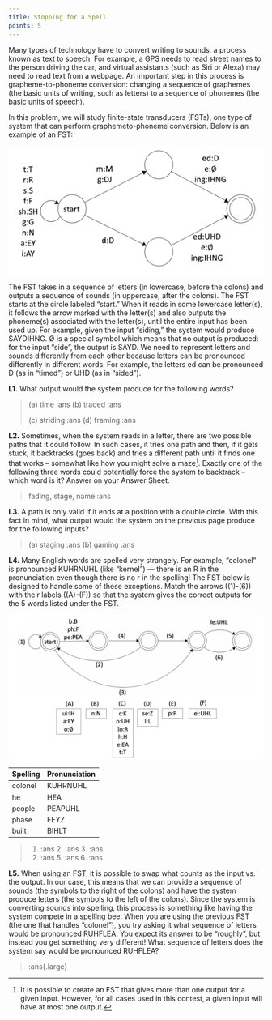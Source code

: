 ```yaml
---
title: Stopping for a Spell 
points: 5
---
```


Many types of technology have to convert writing to sounds, a process known as text to speech. For
example, a GPS needs to read street names to the person driving the car, and virtual assistants (such as Siri
or Alexa) may need to read text from a webpage. An important step in this process is grapheme-to-phoneme
conversion: changing a sequence of graphemes (the basic units of writing, such as letters) to a sequence of
phonemes (the basic units of speech).

In this problem, we will study finite-state transducers (FSTs), one type of system that can perform graphemeto-phoneme conversion. Below is an example of an FST:

![FST example](../../pimg/naclo2022l-1.png)

The FST takes in a sequence of letters (in lowercase, before the colons) and outputs a sequence of sounds (in
uppercase, after the colons). The FST starts at the circle labeled “start.” When it reads in some lowercase
letter(s), it follows the arrow marked with the letter(s) and also outputs the phoneme(s) associated with the
letter(s), until the entire input has been used up. For example, given the input “siding,” the system would
produce SAYDIHNG. Ø is a special symbol which means that no output is produced: for the input “side”, the
output is SAYD. We need to represent letters and sounds differently from each other because letters can be
pronounced differently in different words. For example, the letters ed can be pronounced D (as in “timed”)
or UHD (as in “sided”).

**L1.** What output would the system produce for the following words?
> (a) time :ans (b) traded :ans 
>
> (c) striding :ans (d) framing :ans

**L2.** Sometimes, when the system reads in a letter, there are two possible paths that it could follow. In such
cases, it tries one path and then, if it gets stuck, it backtracks (goes back) and tries a different path until it
finds one that works – somewhat like how you might solve a maze[^1].
Exactly one of the following three words
could potentially force the system to backtrack – which word is it? Answer on your Answer Sheet.

> fading, stage, name :ans

**L3.** A path is only valid if it ends at a position with a double circle. With this fact in mind, what output would
the system on the previous page produce for the following inputs?
> (a) staging :ans
> (b) gaming :ans

**L4.** Many English words are spelled very strangely. For example, “colonel” is pronounced KUHRNUHL (like
“kernel”) — there is an R in the pronunciation even though there is no r in the spelling! The FST below is
designed to handle some of these exceptions. Match the arrows ((1)-(6)) with their labels ((A)-(F)) so that the
system gives the correct outputs for the 5 words listed under the FST.

![L4 FST](../../pimg/naclo2022l-2.png)

| Spelling | Pronunciation |
| - | - |
| colonel | KUHRNUHL |
| he | HEA |
| people | PEAPUHL |
| phase | FEYZ |
| built | BIHLT |

> 1. :ans 2. :ans 3. :ans
> 4. :ans 5. :ans 6. :ans

**L5.** When using an FST, it is possible to swap what counts as the input vs. the output. In our case, this means
that we can provide a sequence of sounds (the symbols to the right of the colons) and have the system
produce letters (the symbols to the left of the colons). Since the system is converting sounds into spelling,
this process is something like having the system compete in a spelling bee. When you are using the previous
FST (the one that handles “colonel”), you try asking it what sequence of letters would be pronounced
RUHFLEA. You expect its answer to be “roughly”, but instead you get something very different! What
sequence of letters does the system say would be pronounced RUHFLEA?

> :ans{.large}

[^1]: It is possible to create an FST that gives more than one output for a given input. However, for all cases used in this contest, a
given input will have at most one output. 